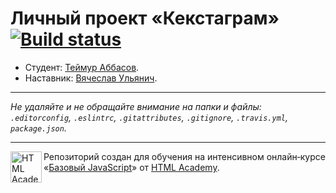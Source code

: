# Личный проект «Кекстаграм» [![Build status][travis-image]][travis-url]

* Студент: [Теймур Аббасов](https://up.htmlacademy.ru/javascript/10/user/248693).
* Наставник: [Вячеслав Ульянич](https://htmlacademy.ru/profile/id158443).

---

_Не удаляйте и не обращайте внимание на папки и файлы:_<br>
_`.editorconfig`, `.eslintrc`, `.gitattributes`, `.gitignore`, `.travis.yml`, `package.json`._

---

<a href="https://htmlacademy.ru/intensive/javascript"><img align="left" width="50" height="50" title="HTML Academy" src="https://up.htmlacademy.ru/static/img/intensive/javascript/logo-for-github.svg"></a>

Репозиторий создан для обучения на интенсивном онлайн‑курсе «[Базовый JavaScript](https://htmlacademy.ru/intensive/javascript)» от [HTML Academy](https://htmlacademy.ru).

[travis-image]: https://travis-ci.org/htmlacademy-javascript/248693-kekstagram.svg?branch=master
[travis-url]: https://travis-ci.org/htmlacademy-javascript/248693-kekstagram
